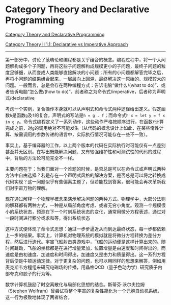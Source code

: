 # Category Theory and Declarative Programming

[Category Theory and Declarative Programming](https://bartoszmilewski.com/2015/04/15/category-theory-and-declarative-programming/)

[Category Theory II 1.1: Declarative vs Imperative Approach](https://www.youtube.com/watch?v=3XTQSx1A3x8&list=PLbgaMIhjbmElia1eCEZNvsVscFef9m0dm&index=1)

---

第一部分中，讨论了范畴论和编程都是关乎组合的概念。编程过程中，将一个大问题解构成多个子问题，再将这些子问题解构成规模更小的子问题，最终子问题的粒度足够细，从而变成人类能够直接解决的小问题；所有的小问题都解答完毕之后，再将小问题的结果组合起来，一层层向上回溯，最终解决这一原始的、规模较大的问题。一般而言，总是会存在两种编程方式：告诉电脑“做什么/(what to do)”、或者告诉电脑“怎么做/(how to do)”。前者称之为命令式/imperative，后者称为声明式/declarative

考虑一个实例，复合操作本身就可以从声明式和命令式两种途径给出定义。假定函数`h`是函数`g`及`f`的复合，声明式的写法是`h = g . f`；而命令式`h x = let y = f x in g y`。命令式编程定义了一系列动作，这些动作严格按顺序进行，在函数`f`计算完成之前，对`g`的调用绝对不可能发生（从代码的概念设计上如此，在某些惰性计算、按需调用的参数传递的语言中，实际执行情况可能存在一些不一致）。

事实上，基于编译器的工作，以上两个版本的代码在实际执行时可能仅有一点差别甚至并无区别。在写出既能解决问题、又有较强维护性和可测试性的代码的过程中，背后的方法论可能完全不一样。

主要问题在于：当我们面对一个难题的时候，是否总是可以在命令式或声明式两种方法中自由选择？若是存在一个声明式风格的解决方案，是否总是可以将之转换成代码实现？这一问题似乎有些偏离主题了，但若能找到答案，很可能会再次革新我们对宇宙万物的理解。

现在通过解释一个物理学概念来演示解决问题的两种方式。物理学中，大部分法则的解释都有两种方式，一种是从局部角度考虑、或者无穷小角度。观测一个规模很小的系统状态，预测在下一个时刻系统状态的变化，通常用微分方程表述，通过对一段时间进行积分或求和等，得出系统状态

这种方式便体现了命令式思想：通过一步步逼近从而到达最终状态，每一步都依赖上一步的结果。事实上，计算机对物理系统的模拟就是将微分方程转换为差分方程，然后进行迭代。宇宙飞船射击类游戏中，飞船的运动便是这样计算出来的。随时间跳动，飞船的坐标都是在进行增量累加，位置增量是由速度和时间得出的，而速度是由初速度、加速度和时间得出，加速度又是由力和质量得出。这一系列方程背后便是牛顿运动定律。对于更复杂的问题，也可以用同样的思想来解答，例如用麦克斯韦方程组来研究电磁场的传播，用晶格QCD（量子色动力学）研究质子内部夸克和胶子的行为等。

数字计算机鼓励了时空离散化与局部化思想的结合。斯蒂芬·沃尔夫拉姆（Stephen Wolfram）曾尝试将整个宇宙的复杂性简化为一个元胞自动机系统，这一行为极致地体现了两者结合。


